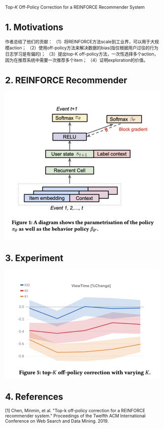 Top-𝐾 Off-Policy Correction for a REINFORCE Recommender System

# 1. Motivations

作者总结了他们的贡献：
（1）将REINFORCE方法scale到工业界，可以用于大规模action；
（2）使用off-policy方法来解决数据的bias(指仅根据用户过往的行为日志学习是有偏的)；
（3）提出top-K off-policy方法，一次性选择多个action，因为在推荐系统中需要一次推荐多个item；
（4）证明exploration的价值。

# 2. REINFORCE Recommender

<img src='images/top_k_reinforce.jpg'>

# 3. Experiment

<img src='images/top_k_reinforce_result.jpg'>

# 4. References
[1] Chen, Minmin, et al. "Top-k off-policy correction for a REINFORCE recommender system." Proceedings of the Twelfth ACM International Conference on Web Search and Data Mining. 2019.